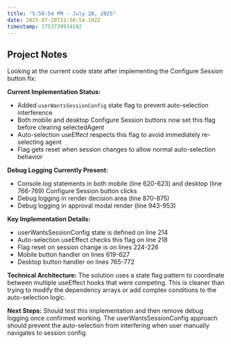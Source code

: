 ```yaml
---
title: "5:58:54 PM - July 28, 2025"
date: 2025-07-28T21:58:54.192Z
timestamp: 1753739934192
---
```


## Project Notes

Looking at the current code state after implementing the Configure Session button fix:

**Current Implementation Status:**
- Added `userWantsSessionConfig` state flag to prevent auto-selection interference
- Both mobile and desktop Configure Session buttons now set this flag before clearing selectedAgent
- Auto-selection useEffect respects this flag to avoid immediately re-selecting agent
- Flag gets reset when session changes to allow normal auto-selection behavior

**Debug Logging Currently Present:**
- Console.log statements in both mobile (line 620-623) and desktop (line 766-769) Configure Session button clicks
- Debug logging in render decision area (line 870-875) 
- Debug logging in approval modal render (line 943-953)

**Key Implementation Details:**
- userWantsSessionConfig state is defined on line 214
- Auto-selection useEffect checks this flag on line 218
- Flag reset on session change is on lines 224-226
- Mobile button handler on lines 619-627
- Desktop button handler on lines 765-772

**Technical Architecture:**
The solution uses a state flag pattern to coordinate between multiple useEffect hooks that were competing. This is cleaner than trying to modify the dependency arrays or add complex conditions to the auto-selection logic.

**Next Steps:**
Should test this implementation and then remove debug logging once confirmed working. The userWantsSessionConfig approach should prevent the auto-selection from interfering when user manually navigates to session config.
